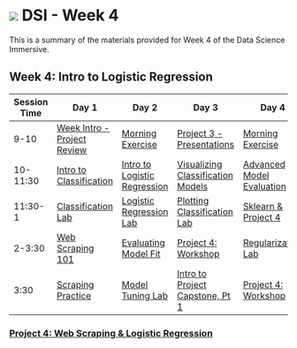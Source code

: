 # ![](https://ga-dash.s3.amazonaws.com/production/assets/logo-9f88ae6c9c3871690e33280fcf557f33.png) DSI - Week 4

This is a summary of the materials provided for Week 4 of the Data Science Immersive.

## Week 4: Intro to Logistic Regression

Session Time | Day 1                                | Day 2                                 | Day 3                                      | Day 4                              | Day 5
------------ | ------------------------------------ | ------------------------------------- | ------------------------------------------ | ---------------------------------- | ---------------------------------
9-10         | [Week Intro - Project Review][4-1.0] | [Morning Exercise][4-1.0]             | [Project 3 - Presentations][4-3.0]                  | [Morning Exercise][4-1.0]          | [(Reflection)][4-5.0]
10-11:30     | [Intro to Classification][4-1.1]     | [Intro to Logistic Regression][4-2.1] | [Visualizing Classification Models][4-3.1] | [Advanced Model Evaluation][4-4.1] | [Communicating Results][4-5.1]
11:30-1      | [Classification Lab][4-1.4]          | [Logistic Regression Lab][4-2.2]      | [Plotting Classification Lab][4-3.2]       | [Sklearn & Project 4][4-4.2]       | [Prepare Visuals][4-5.2]
2-3:30       | [Web Scraping 101][4-1.2]            | [Evaluating Model Fit][4-2.3]         | [Project 4: Workshop][4-3.3]               | [Regularization Lab][4-4.3]        | [Project 4: Workshop][4-5.3]
3:30         | [Scraping Practice][4-1.3]           | [Model Tuning Lab][4-2.4]             | [Intro to Project Capstone, Pt 1][4-3.4]   | [Project 4: Workshop][4-3.3]       | [Project 4: Presentations][4-5.4]

### [Project 4: Web Scraping & Logistic Regression][4-3.3]

[4-1.0]: 1.0-intro
[4-1.1]: 1.1-lesson
[4-1.2]: 1.2-lesson
[4-1.3]: 1.3-lab
[4-1.4]: 1.4-lab
[4-2.0]: 2.0-exercise
[4-2.1]: 2.1-lesson
[4-2.2]: 2.2-lab
[4-2.3]: 2.3-lesson
[4-2.4]: 2.4-lab
[4-3.0]: 3.0-exercise
[4-3.1]: 3.1-lesson
[4-3.2]: 3.2-lab
[4-3.3]: ../../projects/project-04
[4-3.4]: ../../projects/project-capstone/part-01/
[4-4.0]: 4.0-exercise
[4-4.1]: 4.1-lesson
[4-4.2]: 4.2-lab
[4-4.3]: 4.3-lab
[4-4.4]: ../../projects/project-04
[4-5.0]: 5.0-reflection
[4-5.1]: 5.1-lesson
[4-5.2]: 5.2-lab
[4-5.3]: 5.3-flex
[4-5.4]: 5.4-project-show-and-tell
